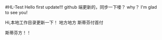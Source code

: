 ﻿#HL-Test
Hello first update!!!
github 端更新的，同步一下喽？
why？ I'm glad to see you!

Hi,本地工作目录更新一下！
地方地方 斯蒂芬付首付

斯蒂芬方！！